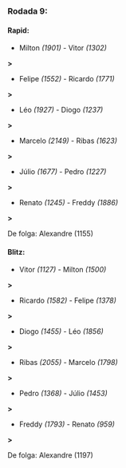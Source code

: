 ### Rodada 9:

#### Rapid:

* Milton *(1901)*     -     Vitor *(1302)*

 **>** 
* Felipe *(1552)*     -     Ricardo *(1771)*

 **>** 
* Léo *(1927)*     -     Diogo *(1237)*

 **>** 
* Marcelo *(2149)*     -     Ribas *(1623)*

 **>** 
* Júlio *(1677)*     -     Pedro *(1227)*

 **>** 
* Renato *(1245)*     -     Freddy *(1886)*

 **>** 

De folga: Alexandre (1155)

#### Blitz:

* Vitor *(1127)*     -     Milton *(1500)*

 **>** 
* Ricardo *(1582)*     -     Felipe *(1378)*

 **>** 
* Diogo *(1455)*     -     Léo *(1856)*

 **>** 
* Ribas *(2055)*     -     Marcelo *(1798)*

 **>** 
* Pedro *(1368)*     -     Júlio *(1453)*

 **>** 
* Freddy *(1793)*     -     Renato *(959)*

 **>** 

De folga: Alexandre (1197)

